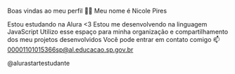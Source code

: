 Boas vindas ao meu perfil 💙💙
Meu nome é Nicole Pires

Estou estudando na Alura <3
Estou me desenvolvendo na linguagem JavaScript
Utilizo esse espaço para minha organização e compartilhamento dos meu projetos desenvolvidos
Você pode entrar em contato comigo 📫
00001101015366sp@al.educacao.sp.gov.br

@alurastartestudante
